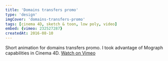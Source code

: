 ```yaml
---
title: 'Domains transfers promo'
type: 'design'
imgCover: 'domains-transfers-promo'
tags: [cinema 4D, sketch & toon, low poly, video]
embed: {vimeo: 232527287}
createdAt: 2016-08-10
---
```


Short animation for domains transfers promo. I took advantage of Mograph capabilities in Cinema 4D. [Watch on Vimeo](https://vimeo.com/232527287)
<!--more-->
